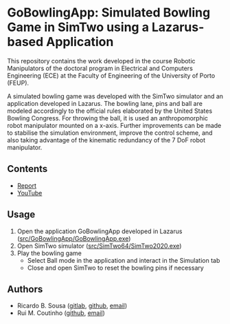 # GoBowlingApp: Simulated Bowling Game in SimTwo using a Lazarus-based Application

This repository contains the work developed in the course Robotic Manipulators of the doctoral program in Electrical and Computers Engineering (ECE) at the Faculty of Engineering of the University of Porto (FEUP).

A simulated bowling game was developed with the SimTwo simulator and an application developed in Lazarus. The bowling lane, pins and ball are modeled accordingly to the official rules elaborated by the United States Bowling Congress. For throwing the ball, it is used an anthropomorphic robot manipulator mounted on a x-axis. Further improvements can be made to stabilise the simulation environment, improve the control scheme, and also taking advantage of the kinematic redundancy of the 7 DoF robot manipulator.

## Contents

- [Report](doc/report/main.pdf)
- [YouTube](https://youtu.be/lY1BQs15W1s)

## Usage

1. Open the application GoBowlingApp developed in Lazarus ([src/GoBowlingApp/GoBowlingApp.exe](src/GoBowlingApp/GoBowlingApp.exe))
2. Open SimTwo simulator ([src/SimTwo64/SimTwo2020.exe](src/SimTwo64/SimTwo2020.exe))
3. Play the bowling game
   - Select Ball mode in the application and interact in the Simulation tab
   - Close and open SimTwo to reset the bowling pins if necessary

## Authors

- Ricardo B. Sousa ([gitlab](https://gitlab.com/sousarbarb/),
  [github](https://github.com/sousarbarb/),
  [email](mailto:up201503004@edu.fe.up.pt))
- Rui M. Coutinho ([github](https://github.com/ruca03),
  [email](mailto:up201503006@edu.fe.up.pt))
